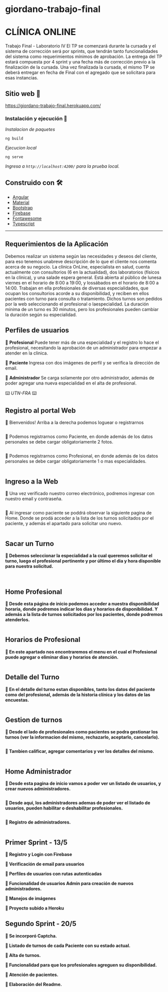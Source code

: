 # giordano-trabajo-final

<h1>CLÍNICA ONLINE</h1>
Trabajo Final - Laboratorio IV
El TP se comenzará durante la cursada y el sistema de corrección será por sprints, que tendrán tanto
funcionalidades del sistema como requerimientos mínimos de aprobación.
La entrega del TP estará compuesta por 4 sprint y una fecha más de corrección previo a la finalización
de la cursada. Una vez finalizada la cursada, el mismo TP se deberá entregar en fecha de Final con el
agregado que se solicitara para esas instancias.

## Sitio web 🚀

https://giordano-trabajo-final.herokuapp.com/

### Instalación y ejecución 🔧

_Instalacion de paquetes_

```
ng build
```

_Ejecucion local_

```
ng serve
```

_Ingresa a `http://localhost:4200/` para la prueba local._

## Construido con 🛠️

* [Angular](https://angular.io/docs)
* [Material](https://material.angular.io/)
* [Bootstrap](https://getbootstrap.com/docs/3.3/)
* [Firebase](https://firebase.google.com/docs)
* [Fontawesome](https://fontawesome.com/)
* [Typescript](https://www.typescriptlang.org/)

---
## Requerimientos de la Aplicación
Debemos realizar un sistema según las necesidades y deseos del cliente, para eso tenemos unabreve descripción de lo que el cliente nos comenta acerca de su negocio.
La clínica OnLine, especialista en salud, cuenta actualmente con consultorios (6 en la actualidad), dos laboratorios (físicos en la clínica), y una salade espera general. Está abierta al público de lunesa viernes en el horario de 8:00 a 19:00, y lossábados en el horario de 8:00 a 14:00.
Trabajan en ella profesionales de diversas especialidades, que ocupan los consultorios acorde a su disponibilidad, y reciben en ellos pacientes con turno para consulta o tratamiento. Dichos turnos son pedidos por la web seleccionando el profesional o laespecialidad. La duración mínima de un turno es 30 minutos, pero los profesionales pueden cambiar la duración según su especialidad.

## Perfiles de usuarios

🔹 <strong> Profesional </strong> Puede tener más de una especialidad y el registro lo hace el profesional, necesitando la aprobación de un administrador para empezar a atender en la clinica.

🔹 <strong> Paciente </strong> Ingresa con dos imágenes de perfil y se verifica la dirección de email.

🔹 <strong> Administrador </strong> Se carga solamente por otro administrador, además de poder agregar una nueva especialidad en el alta de profesional.

⌨️ _UTN-FRA_ ⌨️

## Registro al portal Web

🔹 Bienvenidos! Arriba a la derecha podemos loguear o registrarnos

 <img src="/src/assets/readme/bienvenida.png" alt="">

🔹 Podemos registrarnos como Paciente, en donde además de los datos personales se debe cargar obligatoriamente 2 fotos.
 
 <img src="/src/assets/readme/resgistroPaciente.png" alt="">

🔹 Podemos registrarnos como Profesional, en donde además de los datos personales se debe cargar obligatoriamente 1 o mas especialidades.

 <img src="/src/assets/readme/registroProfesional.png" alt="">

 ## Ingreso a la Web

 🔹 Una vez verificado nuestro correo electrónico, podremos ingresar con nuestro email y contraseña.

 <img src="/src/assets/readme/login.png" alt="">

 🔹 Al ingresar como paciente se poddrá observar la siguiente pagina de Home. Donde se prodá acceder a la lista de los turnos solicitados por el paciente, y además el apartado para solicitar uno nuevo. 

 <img src="/src/assets/readme/homePaciente.png" alt="">

  <h2> <strong>Sacar un Turno<strong> </h2>
 
🔹 Debemos seleccionar la especialidad a la cual queremos solicitar el turno, luego el profesional pertinente y por último el dia y hora disponible para nuestra solicitud.  

 <img src="/src/assets/readme/turnoEspecialidad.png" alt="">
 <img src="/src/assets/readme/turnoProfesional.png" alt="">
 <img src="/src/assets/readme/turnoFecha.png" alt="">
 <img src="/src/assets/readme/turnoVerif.png" alt="">

<h2> <strong>Home Profesional<strong> </h2>

🔹 Desde esta página de inicio podemos acceder a nuestra disponibilidad horaria, donde podremos indicar los dias y horarios de disponibilidad. Y además a la lista de turnos solicitados por los pacientes, donde podremos atenderlos.

 <img src="/src/assets/readme/homeProfesional.png" alt="">

 <h2> <strong>Horarios de Profesional<strong> </h2>

🔹 En este apartado nos encontraremos el menu en el cual el Profesional puede agregar o eliminar días y horarios de atención.

 <img src="/src/assets/readme/horaProfesional.png" alt="">

<h2> <strong>Detalle del Turno<strong> </h2>

🔹 En el detalle del turno estan disponibles, tanto los datos del paciente como del profesional, además de la historia clínica y los datos de las encuestas.

 <img src="/src/assets/readme/turnoDetalle.png" alt="">
  
 <h2> <strong>Gestion de turnos<strong> </h2>
   
 🔹 Desde el lado de profesionales como pacientes se podra gestionar los turnos (ver la informacion del mismo, rechazarlo, aceptarlo, cancelarlo).
   
  <img src="/src/assets/readme/gestionTurnos.png" alt="">
 
  🔹 Tambien calificar, agregar comentarios y ver los detalles del mismo.
   
  <img src="/src/assets/readme/detalleTurnos.png" alt="">
  
<h2> <strong>Home Administrador<strong> </h2>

🔹 Desde esta pagina de inicio vamos a poder ver un listado de usuarios, y crear nuevos administradores.

 <img src="/src/assets/readme/homeAdmin.png" alt="">
  
🔹 Desde aqui, los administradores ademas de poder ver el listado de usuarios, pueden habilitar o deshabilitar profesionales.
  
 <img src="/src/assets/readme/listadoUsuarios.png" alt="">
  
🔹 Registro de administradores.
  
 <img src="/src/assets/readme/registroAdmin.png" alt="">

<h2> <strong>Primer Sprint - 13/5<strong> </h2>

🔹 Registro y Login con Firebase

🔹 Verificación de email para usuarios 

🔹 Perfiles de usuarios con rutas autenticadas
  
🔹 Funcionalidad de usuarios Admin para creación de nuevos administradores.

🔹 Manejos de imágenes 

🔹 Proyecto subido a Heroku

<h2> <strong>Segundo Sprint - 20/5<strong> </h2>

🔹 Se incorporó Captcha.

🔹 Listado de turnos de cada Paciente con su estado actual.

🔹 Alta de turnos.

🔹 Funcionalidad para que los profesionales agreguen su disponibilidad.

🔹 Atención de pacientes.
  
🔹 Elaboración del Readme.
  
